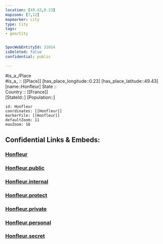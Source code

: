 ```yaml
---
location: [49.43,0.23] 
mapzoom: [7,12] 
mapmarker: city 
type: City
tags:
- geo/City


SpocWebEntityId: 31014
isDeleted: false
confidential: public

---
```

#is_a_/Place  
#is_a_ :: [[Place]] 
[has_place_longitude::0.23] 
[has_place_latitude::49.43] 
[name::Honfleur] 
State ::  
Country :: [[France]]  
[StateId::] 
[Population::] 



```leaflet
id: Honfleur
coordinates: [[Honfleur]] 
markerFile: [[Honfleur]] 
defaultZoom: 11 
maxZoom: 18
```


## Confidential Links & Embeds: 

### [Honfleur](/_Standards/Earth/Continent/Europe/Europe~West/France/regions~France/Normandie/Honfleur.md) 

### [Honfleur.public](/_public/Earth/Continent/Europe/Europe~West/France/regions~France/Normandie/Honfleur.public.md) 

### [Honfleur.internal](/_internal/Earth/Continent/Europe/Europe~West/France/regions~France/Normandie/Honfleur.internal.md) 

### [Honfleur.protect](/_protect/Earth/Continent/Europe/Europe~West/France/regions~France/Normandie/Honfleur.protect.md) 

### [Honfleur.private](/_private/Earth/Continent/Europe/Europe~West/France/regions~France/Normandie/Honfleur.private.md) 

### [Honfleur.personal](/_personal/Earth/Continent/Europe/Europe~West/France/regions~France/Normandie/Honfleur.personal.md) 

### [Honfleur.secret](/_secret/Earth/Continent/Europe/Europe~West/France/regions~France/Normandie/Honfleur.secret.md)

